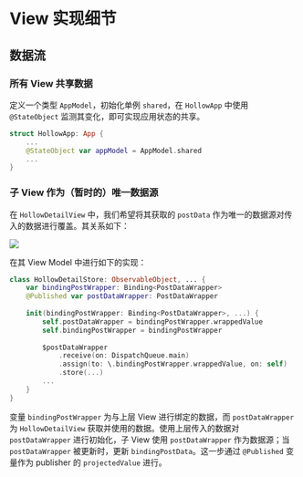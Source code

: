 # View 实现细节

## 数据流

### 所有 View 共享数据

定义一个类型 `AppModel`，初始化单例 `shared`，在 `HollowApp` 中使用 `@StateObject` 监测其变化，即可实现应用状态的共享。

```swift
struct HollowApp: App {
    ...
    @StateObject var appModel = AppModel.shared
    ...
}
```

### 子 View 作为（暂时的）唯一数据源

在 `HollowDetailView` 中，我们希望将其获取的 `postData` 作为唯一的数据源对传入的数据进行覆盖。其关系如下：

![](https://mermaid.ink/svg/eyJjb2RlIjoiZ3JhcGggVERcblx0YmluZGluZ1tCaW5kaW5nIGRhdGFdXG5cdGRhdGFbRGF0YV1cblx0cltSZXF1ZXN0XVxuXHR2bVtWaWV3IE1vZGVsXVxuXHR2W1ZpZXddXG5cdHB2W1BhcmVudCBWaWV3XVxuXHRcblx0dm0gLS0-IHxwZXJmb3JtfCByIC0tPiB8dXBkYXRlfCBkYXRhIC0tPiB8b24gY2hhbmdlLCB1cGRhdGV8IGJpbmRpbmdcblx0cHYgLS0-IGJpbmRpbmdcblx0ZGF0YSAtLT4gfHJlZmxlY3Qgb258IHZcblx0YmluZGluZyAtLT4gfGluaXRpYWxpemV8IGRhdGEiLCJtZXJtYWlkIjp7fSwidXBkYXRlRWRpdG9yIjpmYWxzZX0)

在其 View Model 中进行如下的实现：

```swift
class HollowDetailStore: ObservableObject, ... {
    var bindingPostWrapper: Binding<PostDataWrapper>
    @Published var postDataWrapper: PostDataWrapper
    
    init(bindingPostWrapper: Binding<PostDataWrapper>, ...) {
        self.postDataWrapper = bindingPostWrapper.wrappedValue
        self.bindingPostWrapper = bindingPostWrapper
        
        $postDataWrapper
            .receive(on: DispatchQueue.main)
            .assign(to: \.bindingPostWrapper.wrappedValue, on: self)
            .store(...)
        ...
    }
}
```

变量 `bindingPostWrapper` 为与上层 View 进行绑定的数据，而 `postDataWrapper` 为 `HollowDetailView` 获取并使用的数据。使用上层传入的数据对 `postDataWrapper` 进行初始化，子 View 使用 `postDataWrapper` 作为数据源；当 `postDataWrapper` 被更新时，更新 `bindingPostData`。这一步通过 `@Published` 变量作为 publisher 的 `projectedValue` 进行。
